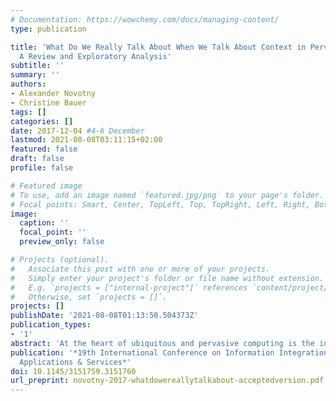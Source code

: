 ```yaml
---
# Documentation: https://wowchemy.com/docs/managing-content/
type: publication

title: 'What Do We Really Talk About When We Talk About Context in Pervasive Computing:
  A Review and Exploratory Analysis'
subtitle: ''
summary: ''
authors:
- Alexander Novotny
- Christine Bauer
tags: []
categories: []
date: 2017-12-04 #4-6 December
lastmod: 2021-08-08T03:11:15+02:00
featured: false
draft: false
profile: false

# Featured image
# To use, add an image named `featured.jpg/png` to your page's folder.
# Focal points: Smart, Center, TopLeft, Top, TopRight, Left, Right, BottomLeft, Bottom, BottomRight.
image:
  caption: ''
  focal_point: ''
  preview_only: false

# Projects (optional).
#   Associate this post with one or more of your projects.
#   Simply enter your project's folder or file name without extension.
#   E.g. `projects = ["internal-project"]` references `content/project/deep-learning/index.md`.
#   Otherwise, set `projects = []`.
projects: []
publishDate: '2021-08-08T01:13:50.504373Z'
publication_types:
- '1'
abstract: 'At the heart of ubiquitous and pervasive computing is the integration of semantically rich contextual information into systems that intelligently adapt their behavior to the context. This paper presents an analysis of the contextual elements considered in the scientific discourse on pervasive computing. To support researchers with positioning their work, this paper explores how well the facets of context are represented and which context el- ements are particularly important in specific application domains, such as healthcare or traffic. Results suggest that context elements are considered diversely among domains. Context spreads across a long tail of heterogeneous, rather specific context elements. Potential factors explaining this high diversity relate to sensor technology, structure of context information as well as purposes and design of context-aware systems.'
publication: '*19th International Conference on Information Integration and Web-based
  Applications & Services*'
doi: 10.1145/3151759.3151760
url_preprint: novotny-2017-whatdowereallytalkabout-acceptedversion.pdf
---
```

